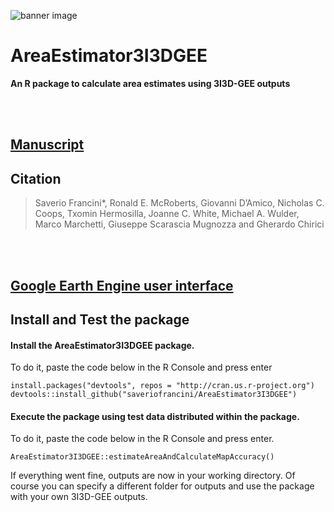 ![banner image](logo/graphical_abstract.bmp) 

# AreaEstimator3I3DGEE

**An R package to calculate area estimates using 3I3D-GEE outputs**

<br><br>

## [Manuscript](https://www.topolino.it/character/pluto/) 

## Citation

> Saverio Francini*, Ronald E. McRoberts, Giovanni D’Amico, Nicholas C. Coops, Txomin Hermosilla, Joanne C. White, Michael A. Wulder, Marco Marchetti, Giuseppe Scarascia Mugnozza and Gherardo Chirici

<br><br>

## [Google Earth Engine user interface](https://code.earthengine.google.com/?accept_repo=users/sfrancini/S23I3D) 

## Install and Test the package

#### Install the AreaEstimator3I3DGEE package. 
To do it, paste the code below in the R Console and press enter

`install.packages("devtools", repos = "http://cran.us.r-project.org")`
`devtools::install_github("saveriofrancini/AreaEstimator3I3DGEE")`

#### Execute the package using test data distributed within the package.
To do it, paste the code below in the R Console and press enter.

`AreaEstimator3I3DGEE::estimateAreaAndCalculateMapAccuracy()`

If everything went fine, outputs are now in your working directory. 
Of course you can specify a different folder for outputs and use the package with your own 3I3D-GEE outputs.

<br><br>
